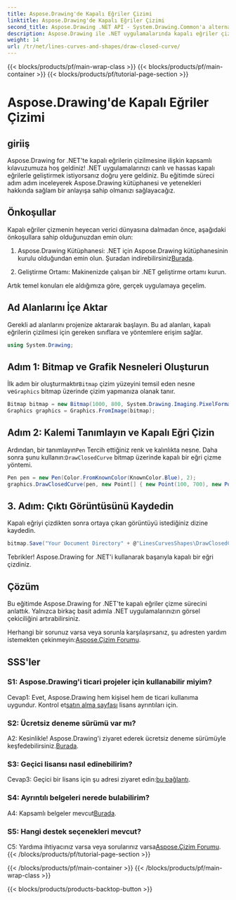 ```yaml
---
title: Aspose.Drawing'de Kapalı Eğriler Çizimi
linktitle: Aspose.Drawing'de Kapalı Eğriler Çizimi
second_title: Aspose.Drawing .NET API - System.Drawing.Common'a alternatif
description: Aspose.Drawing ile .NET uygulamalarında kapalı eğriler çizme sanatını keşfedin. Görsellerinizi zahmetsizce yükseltin.
weight: 14
url: /tr/net/lines-curves-and-shapes/draw-closed-curve/
---
```


{{< blocks/products/pf/main-wrap-class >}}
{{< blocks/products/pf/main-container >}}
{{< blocks/products/pf/tutorial-page-section >}}

# Aspose.Drawing'de Kapalı Eğriler Çizimi

## giriiş

Aspose.Drawing for .NET'te kapalı eğrilerin çizilmesine ilişkin kapsamlı kılavuzumuza hoş geldiniz! .NET uygulamalarınızı canlı ve hassas kapalı eğrilerle geliştirmek istiyorsanız doğru yere geldiniz. Bu eğitimde süreci adım adım inceleyerek Aspose.Drawing kütüphanesi ve yetenekleri hakkında sağlam bir anlayışa sahip olmanızı sağlayacağız.

## Önkoşullar

Kapalı eğriler çizmenin heyecan verici dünyasına dalmadan önce, aşağıdaki önkoşullara sahip olduğunuzdan emin olun:

1.  Aspose.Drawing Kütüphanesi: .NET için Aspose.Drawing kütüphanesinin kurulu olduğundan emin olun. Şuradan indirebilirsiniz[Burada](https://releases.aspose.com/drawing/net/).

2. Geliştirme Ortamı: Makinenizde çalışan bir .NET geliştirme ortamı kurun.

Artık temel konuları ele aldığımıza göre, gerçek uygulamaya geçelim.

## Ad Alanlarını İçe Aktar

Gerekli ad alanlarını projenize aktararak başlayın. Bu ad alanları, kapalı eğrilerin çizilmesi için gereken sınıflara ve yöntemlere erişim sağlar.

```csharp
using System.Drawing;
```

## Adım 1: Bitmap ve Grafik Nesneleri Oluşturun

 İlk adım bir oluşturmaktır`Bitmap` çizim yüzeyini temsil eden nesne ve`Graphics` bitmap üzerinde çizim yapmanıza olanak tanır.

```csharp
Bitmap bitmap = new Bitmap(1000, 800, System.Drawing.Imaging.PixelFormat.Format32bppPArgb);
Graphics graphics = Graphics.FromImage(bitmap);
```

## Adım 2: Kalemi Tanımlayın ve Kapalı Eğri Çizin

 Ardından, bir tanımlayın`Pen` Tercih ettiğiniz renk ve kalınlıkta nesne. Daha sonra şunu kullanın:`DrawClosedCurve` bitmap üzerinde kapalı bir eğri çizme yöntemi.

```csharp
Pen pen = new Pen(Color.FromKnownColor(KnownColor.Blue), 2);
graphics.DrawClosedCurve(pen, new Point[] { new Point(100, 700), new Point(350, 600), new Point(500, 500), new Point(650, 600), new Point(900, 700) });
```

## 3. Adım: Çıktı Görüntüsünü Kaydedin

Kapalı eğriyi çizdikten sonra ortaya çıkan görüntüyü istediğiniz dizine kaydedin.

```csharp
bitmap.Save("Your Document Directory" + @"LinesCurvesShapes\DrawClosedCurve_out.png");
```

Tebrikler! Aspose.Drawing for .NET'i kullanarak başarıyla kapalı bir eğri çizdiniz.

## Çözüm

Bu eğitimde Aspose.Drawing for .NET'te kapalı eğriler çizme sürecini anlattık. Yalnızca birkaç basit adımla .NET uygulamalarınızın görsel çekiciliğini artırabilirsiniz.

 Herhangi bir sorunuz varsa veya sorunla karşılaşırsanız, şu adresten yardım istemekten çekinmeyin:[Aspose.Çizim Forumu](https://forum.aspose.com/c/diagram/17).

## SSS'ler

### S1: Aspose.Drawing'i ticari projeler için kullanabilir miyim?

 Cevap1: Evet, Aspose.Drawing hem kişisel hem de ticari kullanıma uygundur. Kontrol et[satın alma sayfası](https://purchase.aspose.com/buy) lisans ayrıntıları için.

### S2: Ücretsiz deneme sürümü var mı?

 A2: Kesinlikle! Aspose.Drawing'i ziyaret ederek ücretsiz deneme sürümüyle keşfedebilirsiniz.[Burada](https://releases.aspose.com/).

### S3: Geçici lisansı nasıl edinebilirim?

 Cevap3: Geçici bir lisans için şu adresi ziyaret edin:[bu bağlantı](https://purchase.aspose.com/temporary-license/).

### S4: Ayrıntılı belgeleri nerede bulabilirim?

 A4: Kapsamlı belgeler mevcut[Burada](https://reference.aspose.com/drawing/net/).

### S5: Hangi destek seçenekleri mevcut?

 C5: Yardıma ihtiyacınız varsa veya sorularınız varsa[Aspose.Çizim Forumu](https://forum.aspose.com/c/diagram/17).
{{< /blocks/products/pf/tutorial-page-section >}}

{{< /blocks/products/pf/main-container >}}
{{< /blocks/products/pf/main-wrap-class >}}

{{< blocks/products/products-backtop-button >}}
